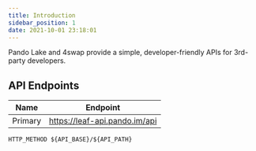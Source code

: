 ```yaml
---
title: Introduction
sidebar_position: 1
date: 2021-10-01 23:18:01
---
```


Pando Lake and 4swap provide a simple, developer-friendly APIs for 3rd-party developers.

## API Endpoints

| Name        | Endpoint                    |
| ----------- | --------------------------- |
| Primary     | https://leaf-api.pando.im/api       |

```
HTTP_METHOD ${API_BASE}/${API_PATH}
```


